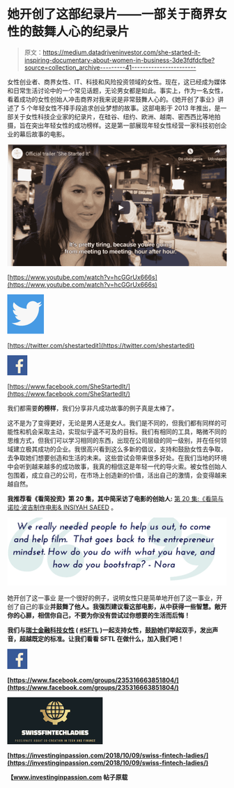 # 她开创了这部纪录片——一部关于商界女性的鼓舞人心的纪录片

> 原文：<https://medium.datadriveninvestor.com/she-started-it-inspiring-documentary-about-women-in-business-3de3fdfdcfbe?source=collection_archive---------41----------------------->

女性创业者、商界女性、IT、科技和风险投资领域的女性。现在，这已经成为媒体和日常生活讨论中的一个常见话题，无论男女都是如此。事实上，作为一名女性，看着成功的女性创始人冲击商界对我来说是非常鼓舞人心的。《她开创了事业》讲述了 5 个年轻女性不择手段追求创业梦想的故事。这部电影于 2013 年推出，是一部关于女性科技企业家的纪录片，在硅谷、纽约、欧洲、越南、密西西比等地拍摄，旨在突出年轻女性的成功榜样。这是第一部展现年轻女性经营一家科技初创企业的幕后故事的电影。

![](img/dea879cc953fbfee4565194182cdea90.png)

[https://www.youtube.com/watch?v=hcGGrUx666s](https://www.youtube.com/watch?v=hcGGrUx666s)

![](img/28632ad50e962d2666664078be350213.png)

[https://twitter.com/shestartedit](https://twitter.com/shestartedit)

![](img/2b104b586a676dfbe3d548371ceef12e.png)

[https://www.facebook.com/SheStartedIt/](https://www.facebook.com/SheStartedIt/)

我们都需要**的榜样**，我们分享非凡成功故事的例子真是太棒了。

这不是为了变得更好，无论是男人还是女人。我们是不同的，但我们都有同样的可能性和机会采取主动，实现似乎遥不可及的目标。我们有相同的工具，略微不同的思维方式，但我们可以学习相同的东西，出现在公司层级的同一级别，并在任何领域建立极其成功的企业。我很高兴看到这么多新的倡议，支持和鼓励女性去争取，去争取她们想要创造和生活的未来。这些尝试会带来很多好处。在我们当地的环境中会听到越来越多的成功故事，我真的相信这是年轻一代的导火索。被女性创始人包围着，成立自己的公司，在市场上创造新的价值，活出自己的激情，会变得越来越自然。

**我推荐看《看简投资》第 20 集，其中简采访了电影的创始人:**
[第 20 集:《看简与诺拉·波吉制作电影& INSIYAH SAEED](https://www.seejaneinvest.com/podcast-episodes/see-jane-produce-a-film) 。

![](img/fbbde9fbd2d21e6f185ebbe533b429b2.png)

她开创了这一事业 是一个很好的例子，说明女性只是简单地开创了这一事业，开创了自己的事业**并鼓舞了他人。我强烈建议看这部电影，从中获得一些智慧。敞开你的心扉，相信你自己，不要为你没有尝试过你想要的生活而后悔！**

**我们与[瑞士金融科技女性](https://investinginpassion.com/2018/10/09/swiss-fintech-ladies/) ( [#SFTL](https://investinginpassion.com/2018/10/09/swiss-fintech-ladies/) )一起支持女性，鼓励她们举起双手，发出声音，超越既定的标准。让我们看看 SFTL 在做什么，加入我们吧！**

**![](img/711c509c902bcb4dbc544e11caa36312.png)**

**[https://www.facebook.com/groups/235316663851804/](https://www.facebook.com/groups/235316663851804/)**

**![](img/cc2123e62f51ef64bfa2ca2bd97b45d0.png)**

**[https://investinginpassion.com/2018/10/09/swiss-fintech-ladies/](https://investinginpassion.com/2018/10/09/swiss-fintech-ladies/)**

**【www.investinginpassion.com 帖子原载**